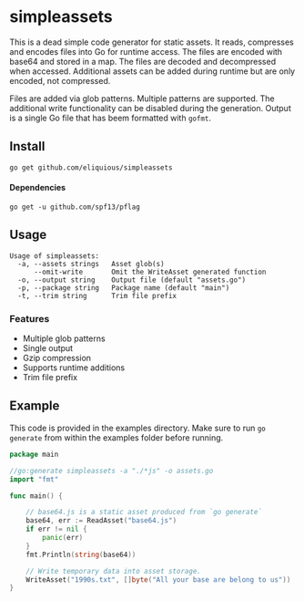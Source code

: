 # simpleassets

This is a dead simple code generator for static assets. It reads, compresses and encodes files into Go for runtime access. The files are encoded with base64 and stored in a map. The files are decoded and decompressed when accessed. Additional assets can be added during runtime but are only encoded, not compressed.

Files are added via glob patterns. Multiple patterns are supported. The additional write functionality can be disabled during the generation. Output is a single Go file that has beem formatted with `gofmt`.

## Install

```
go get github.com/eliquious/simpleassets
```

#### Dependencies

```
go get -u github.com/spf13/pflag
```

## Usage

```
Usage of simpleassets:
  -a, --assets strings   Asset glob(s)
      --omit-write       Omit the WriteAsset generated function
  -o, --output string    Output file (default "assets.go")
  -p, --package string   Package name (default "main")
  -t, --trim string      Trim file prefix
```

### Features

- Multiple glob patterns
- Single output
- Gzip compression
- Supports runtime additions
- Trim file prefix

## Example

This code is provided in the examples directory. Make sure to run `go generate` from within the examples folder before running. 

```go
package main

//go:generate simpleassets -a "./*js" -o assets.go
import "fmt"

func main() {

	// base64.js is a static asset produced from `go generate`
	base64, err := ReadAsset("base64.js")
	if err != nil {
		panic(err)
	}
	fmt.Println(string(base64))

	// Write temporary data into asset storage.
	WriteAsset("1990s.txt", []byte("All your base are belong to us"))
}
```
